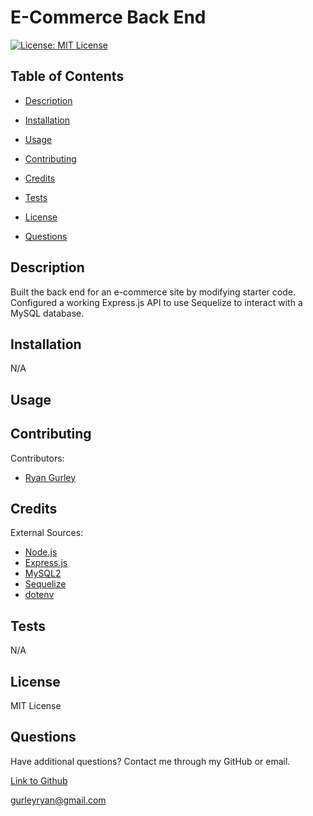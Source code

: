 # E-Commerce Back End


[![License: MIT License](https://img.shields.io/badge/License-MIT-green.svg)](https://opensource.org/license/mit/)

## Table of Contents

 * [Description](#description)

 * [Installation](#installation)

 * [Usage](#usage)

 * [Contributing](#contributing)

 * [Credits](#credits)

 * [Tests](#tests)

 * [License](#license)

 * [Questions](#questions)

## Description

Built the back end for an e-commerce site by modifying starter code. Configured a working Express.js API to use Sequelize to interact with a MySQL database.

## Installation

N/A

## Usage



## Contributing

Contributors: <br />

- [Ryan Gurley](https://github.com/gurleyryan)

## Credits

External Sources: <br />
- [Node.js](https://nodejs.org/en) <br />
- [Express.js](https://www.npmjs.com/package/express) <br />
- [MySQL2](https://www.npmjs.com/package/mysql2) <br />
- [Sequelize](https://www.npmjs.com/package/sequelize) <br />
- [dotenv](https://www.npmjs.com/package/dotenv)

## Tests

N/A

## License

MIT License

## Questions

Have additional questions? Contact me through my GitHub or email.

[Link to Github](https://github.com/gurleyryan)

<a href="mailto:gurleyryan@gmail.com">gurleyryan@gmail.com</a>
